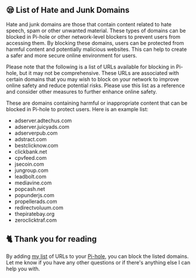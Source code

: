 ## 😪 List of Hate and Junk Domains
Hate and junk domains are those that contain content related to hate speech, spam or other unwanted material. These types of domains can be blocked in Pi-hole or other network-level blockers to prevent users from accessing them. By blocking these domains, users can be protected from harmful content and potentially malicious websites. This can help to create a safer and more secure online environment for users.

Please note that the following is a list of URLs available for blocking in Pi-hole, but it may not be comprehensive. These URLs are associated with certain domains that you may wish to block on your network to improve online safety and reduce potential risks. Please use this list as a reference and consider other measures to further enhance online safety.

These are domains containing harmful or inappropriate content that can be blocked in Pi-hole to protect users. Here is an example list:
- adserver.adtechus.com
- adserver.juicyads.com
- adserverpub.com
- adstract.com
- bestclicknow.com
- clickbank.net
- cpvfeed.com
- jsecoin.com
- jungroup.com
- leadbolt.com
- mediavine.com
- popcash.net
- popunderjs.com
- propellerads.com
- redirectvoluum.com
- thepiratebay.org
- zeroclicktraf.com

## 🐈 Thank you for reading
By adding [my list](https://github.com/sefinek24/PiHole-Blocklist-Collection/blob/main/List.md) of URLs to your [Pi-hole](https://pi-hole.net), you can block the listed domains.
Let me know if you have any other questions or if there's anything else I can help you with.